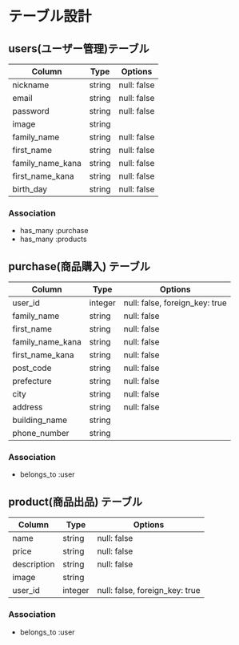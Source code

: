 # テーブル設計

##  users(ユーザー管理)テーブル

| Column           | Type   | Options     |
| ---------------- | ------ | ----------- |
| nickname         | string | null: false |
| email            | string | null: false |
| password         | string | null: false |
| image            | string |             |
| family_name      | string | null: false |
| first_name       | string | null: false |
| family_name_kana | string | null: false |
| first_name_kana  | string | null: false |
| birth_day        | string | null: false |

### Association

- has_many :purchase
- has_many :products

##  purchase(商品購入) テーブル

| Column           | Type    |Options                         |
| ---------------- | ------- | ------------------------------ |
| user_id          | integer | null: false, foreign_key: true | 
| family_name      | string  | null: false                    |
| first_name       | string  | null: false                    |
| family_name_kana | string  | null: false                    |
| first_name_kana  | string  | null: false                    |
| post_code        | string  | null: false                    |
| prefecture       | string  | null: false                    |
| city             | string  | null: false                    |
| address          | string  | null: false                    |
| building_name    | string  |                                |
| phone_number     | string  |                                |

### Association

- belongs_to :user

## product(商品出品) テーブル

| Column      | Type       | Options                        |
| ----------- | ---------- | ------------------------------ |
| name        | string     | null: false                    |
| price       | string     | null: false                    |
| description | string     | null: false                    |
| image       | string     |                                |
| user_id     | integer    | null: false, foreign_key: true |

### Association

- belongs_to :user

